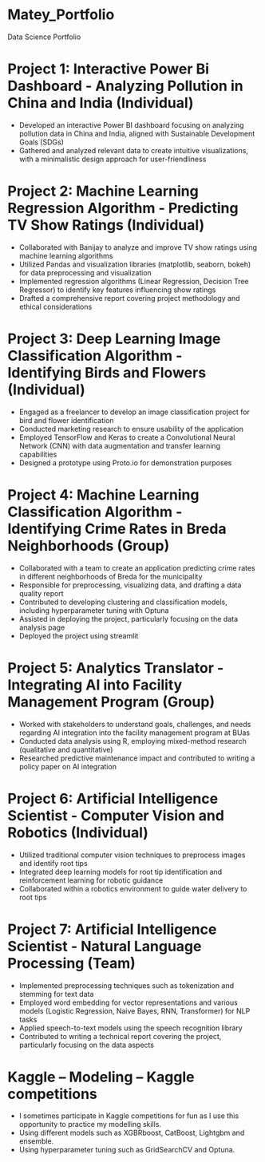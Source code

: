 # Matey_Portfolio
Data Science Portfolio

# Project 1: Interactive Power Bi Dashboard - Analyzing Pollution in China and India (Individual)

- Developed an interactive Power BI dashboard focusing on analyzing pollution data in China and India, aligned with Sustainable Development Goals (SDGs)
- Gathered and analyzed relevant data to create intuitive visualizations, with a minimalistic design approach for user-friendliness

# Project 2: Machine Learning Regression Algorithm - Predicting TV Show Ratings (Individual)

- Collaborated with Banijay to analyze and improve TV show ratings using machine learning algorithms
- Utilized Pandas and visualization libraries (matplotlib, seaborn, bokeh) for data preprocessing and visualization
- Implemented regression algorithms (Linear Regression, Decision Tree Regressor) to identify key features influencing show ratings
- Drafted a comprehensive report covering project methodology and ethical considerations

# Project 3: Deep Learning Image Classification Algorithm - Identifying Birds and Flowers (Individual)

- Engaged as a freelancer to develop an image classification project for bird and flower identification
- Conducted marketing research to ensure usability of the application
- Employed TensorFlow and Keras to create a Convolutional Neural Network (CNN) with data augmentation and transfer learning capabilities
- Designed a prototype using Proto.io for demonstration purposes

# Project 4: Machine Learning Classification Algorithm - Identifying Crime Rates in Breda Neighborhoods (Group)

- Collaborated with a team to create an application predicting crime rates in different neighborhoods of Breda for the municipality
- Responsible for preprocessing, visualizing data, and drafting a data quality report
- Contributed to developing clustering and classification models, including hyperparameter tuning with Optuna
- Assisted in deploying the project, particularly focusing on the data analysis page
- Deployed the project using streamlit
 
# Project 5: Analytics Translator - Integrating AI into Facility Management Program (Group)

- Worked with stakeholders to understand goals, challenges, and needs regarding AI integration into the facility management program at BUas
- Conducted data analysis using R, employing mixed-method research (qualitative and quantitative)
- Researched predictive maintenance impact and contributed to writing a policy paper on AI integration
  
# Project 6: Artificial Intelligence Scientist - Computer Vision and Robotics (Individual)

- Utilized traditional computer vision techniques to preprocess images and identify root tips
- Integrated deep learning models for root tip identification and reinforcement learning for robotic guidance
- Collaborated within a robotics environment to guide water delivery to root tips

# Project 7: Artificial Intelligence Scientist - Natural Language Processing (Team)

- Implemented preprocessing techniques such as tokenization and stemming for text data
- Employed word embedding for vector representations and various models (Logistic Regression, Naive Bayes, RNN, Transformer) for NLP tasks
- Applied speech-to-text models using the speech recognition library
- Contributed to writing a technical report covering the project, particularly focusing on the data aspects

# Kaggle – Modeling – Kaggle competitions

-	I sometimes participate in Kaggle competitions for fun as I use this opportunity to practice my modelling skills.
-	Using different models such as XGBRboost, CatBoost, Lightgbm and ensemble.
-	Using hyperparameter tuning such as GridSearchCV and Optuna.





